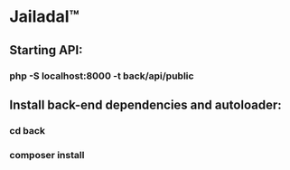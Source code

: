 # Jailadal™

## Starting API:
### php -S localhost:8000 -t back/api/public

## Install back-end dependencies and autoloader:
### cd back
### composer install